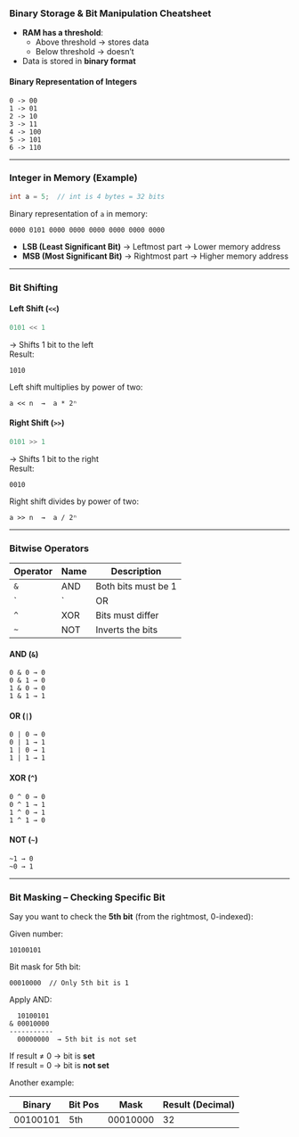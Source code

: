 ### Binary Storage & Bit Manipulation Cheatsheet

- **RAM has a threshold**:  
  - Above threshold → stores data  
  - Below threshold → doesn’t  
- Data is stored in **binary format**

#### Binary Representation of Integers

```
0 -> 00  
1 -> 01  
2 -> 10  
3 -> 11  
4 -> 100  
5 -> 101  
6 -> 110  
```

---

### Integer in Memory (Example)

```cpp
int a = 5;  // int is 4 bytes = 32 bits
```

Binary representation of `a` in memory:

```
0000 0101 0000 0000 0000 0000 0000 0000
```

- **LSB (Least Significant Bit)** → Leftmost part → Lower memory address  
- **MSB (Most Significant Bit)** → Rightmost part → Higher memory address  

---

### Bit Shifting

#### Left Shift (`<<`)

```cpp
0101 << 1
```

→ Shifts 1 bit to the left  
Result:
```
1010
```

Left shift multiplies by power of two:

```
a << n  →  a * 2ⁿ
```

#### Right Shift (`>>`)

```cpp
0101 >> 1
```

→ Shifts 1 bit to the right  
Result:
```
0010
```

Right shift divides by power of two:

```
a >> n  →  a / 2ⁿ
```

---

### Bitwise Operators

| Operator | Name  | Description     |
|----------|-------|-----------------|
| `&`      | AND   | Both bits must be 1 |
| `|`      | OR    | Either bit is 1     |
| `^`      | XOR   | Bits must differ    |
| `~`      | NOT   | Inverts the bits    |

#### AND (`&`)

```
0 & 0 → 0  
0 & 1 → 0  
1 & 0 → 0  
1 & 1 → 1
```

#### OR (`|`)

```
0 | 0 → 0  
0 | 1 → 1  
1 | 0 → 1  
1 | 1 → 1
```

#### XOR (`^`)

```
0 ^ 0 → 0  
0 ^ 1 → 1  
1 ^ 0 → 1  
1 ^ 1 → 0
```

#### NOT (`~`)

```
~1 → 0  
~0 → 1
```

---

### Bit Masking – Checking Specific Bit

Say you want to check the **5th bit** (from the rightmost, 0-indexed):

Given number:

```
10100101
```

Bit mask for 5th bit:

```
00010000  // Only 5th bit is 1
```

Apply AND:

```
  10100101
& 00010000
-----------
  00000000  → 5th bit is not set
```

If result ≠ 0 → bit is **set**  
If result = 0 → bit is **not set**

Another example:

| Binary      | Bit Pos | Mask       | Result (Decimal) |
|-------------|---------|------------|------------------|
| 00100101    | 5th     | 00010000   | 32               |
```
